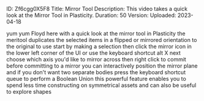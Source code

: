ID: Zf6cgg0X5F8
Title: Mirror Tool
Description: This video takes a quick look at the Mirror Tool in Plasticity.
Duration: 50
Version: 
Uploaded: 2023-04-18

yum yum Floyd here with a quick look at
the mirror tool in Plasticity the
meritool duplicates the selected items
in a flipped or mirrored orientation to
the original to use start by making a
selection then click the mirror icon in
the lower left corner of the UI or use
the keyboard shortcut alt X next choose
which axis you'd like to mirror across
then right click to commit before
committing to a mirror you can
interactively position the mirror plane
and if you don't want two separate
bodies press the keyboard shortcut queue
to perform a Boolean Union this powerful
feature enables you to spend less time
constructing on symmetrical assets and
can also be useful to explore shapes
